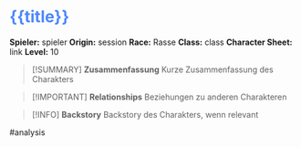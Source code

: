 # <font color = 4d88fd>{{title}}</font>

**Spieler:** spieler
**Origin:** session
**Race:** Rasse
**Class:** class
**Character Sheet:** link
**Level:** 10

>[!SUMMARY] **Zusammenfassung**
>Kurze Zusammenfassung des Charakters

>[!IMPORTANT] **Relationships**
>Beziehungen zu anderen Charakteren

>[!INFO] **Backstory**
>Backstory des Charakters, wenn relevant

#analysis 